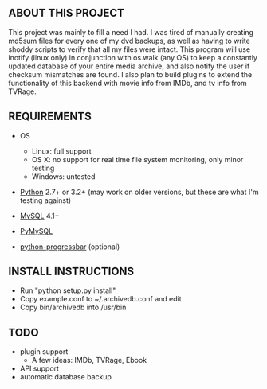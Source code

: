 ABOUT THIS PROJECT
-----------------
This project was mainly to fill a need I had. I was tired of manually
creating md5sum files for every one of my dvd backups, as well as having to
write shoddy scripts to verify that all my files were intact. This program will
use inotify (linux only) in conjunction with os.walk (any OS) to keep a
constantly updated database of your entire media archive, and also notify the user if
checksum mismatches are found. I also plan to build plugins to extend the
functionality of this backend with movie info from IMDb, and tv info from TVRage.

REQUIREMENTS
------------
- OS
  - Linux: full support
  - OS X: no support for real time file system monitoring, only minor testing
  - Windows: untested

- [Python](http://www.python.org/) 2.7+ or 3.2+ (may work on older versions, but these are what I'm testing against)

- [MySQL](http://www.mysql.com/) 4.1+

- [PyMySQL](http://www.pymysql.org/)
- [python-progressbar](http://code.google.com/p/python-progressbar/) (optional)


INSTALL INSTRUCTIONS
--------------------
- Run "python setup.py install"
- Copy example.conf to ~/.archivedb.conf and edit
- Copy bin/archivedb into /usr/bin

TODO
----
- plugin support
  - A few ideas: IMDb, TVRage, Ebook 
- API support
- automatic database backup